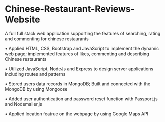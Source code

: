 # Chinese-Restaurant-Reviews-Website  
A full full stack web application supporting the features of searching, rating and commenting for chinese restaurants  
  
• Applied HTML, CSS, Bootstrap and JavaScript to implement the dynamic web page; implemented features of likes, commenting and describing Chinese restaurants  
  
• Utilized JavaScript, NodeJs and Express to design server applications including routes and patterns  
  
• Stored users data records in MongoDB; Built and connected with the MongoDB by using Mongoose  
  
• Added user authentication and password reset function with Passport.js and Nodemailer.js  
  
• Applied location featrue on the webpage by using Google Maps API  
